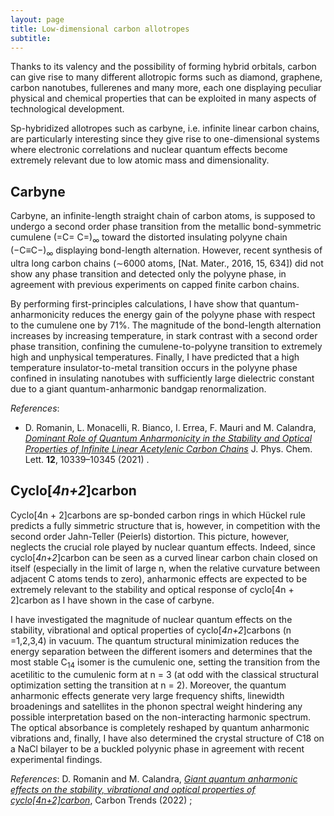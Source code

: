 ```yaml
---
layout: page
title: Low-dimensional carbon allotropes
subtitle: 
---
```


Thanks to its valency and the possibility of forming hybrid orbitals, carbon can give rise to many different allotropic forms such as diamond, graphene, carbon nanotubes, fullerenes and many more, each one displaying peculiar physical and chemical properties that can be exploited in many aspects of technological development.

Sp-hybridized allotropes such as carbyne, i.e. infinite linear carbon chains, are particularly interesting since they give rise to one-dimensional systems where electronic correlations and nuclear quantum effects become extremely relevant due to low atomic mass and dimensionality.

## Carbyne

Carbyne, an infinite-length straight chain of carbon atoms, is supposed to undergo a second order phase transition from the metallic bond-symmetric cumulene (=C= C=)<sub>∞</sub> toward the distorted insulating polyyne chain (−C≡C−)<sub>∞</sub> displaying bond-length alternation. However, recent synthesis of ultra long carbon chains (∼6000 atoms, [Nat. Mater., 2016, 15, 634]) did not show any phase transition and detected only the polyyne phase, in agreement with previous experiments on capped finite carbon chains.

By performing first-principles calculations, I have show that quantum-anharmonicity reduces the energy gain of the polyyne phase with respect to the cumulene one by 71%. The magnitude of the bond-length alternation increases by increasing temperature, in stark contrast with a second order phase transition, confining the cumulene-to-polyyne transition to extremely high and unphysical temperatures. Finally, I have predicted that a high temperature insulator-to-metal transition occurs in the polyyne phase confined in insulating nanotubes with sufficiently large dielectric constant due to a giant quantum-anharmonic bandgap renormalization.

_References_:
* D. Romanin, L. Monacelli, R. Bianco, I. Errea, F. Mauri and M. Calandra, [_Dominant Role of Quantum Anharmonicity in the Stability and Optical Properties of Infinite Linear Acetylenic Carbon Chains_](https://pubs.acs.org/doi/abs/10.1021/acs.jpclett.1c02964) J. Phys. Chem. Lett. **12**, 10339–10345 (2021) .

## Cyclo[_4n+2_]carbon

Cyclo[4n + 2]carbons are sp-bonded carbon rings in which Hückel rule predicts a fully simmetric structure that is, however, in competition with the second order Jahn-Teller (Peierls) distortion. This picture, however, neglects the crucial role played by nuclear quantum effects. Indeed, since cyclo[_4n+2_]carbon can be seen as a curved linear carbon chain closed on itself (especially in the limit of large n, when the relative curvature between
adjacent C atoms tends to zero), anharmonic effects are expected to be extremely relevant to the stability and optical response of cyclo[4n + 2]carbon as I have shown in the case of carbyne. 

I have investigated the magnitude of nuclear quantum effects on the stability, vibrational and optical properties of cyclo[_4n+2_]carbons (n =1,2,3,4) in vacuum. The quantum structural minimization reduces the energy separation between the different isomers and determines that the most stable C<sub>14</sub>
isomer is the cumulenic one, setting the transition from the acetilitic to the cumulenic form at n = 3 (at odd with the classical structural optimization setting the transition at n = 2). Moreover, the quantum anharmonic effects generate very large frequency shifts, linewidth broadenings and satellites in the phonon spectral weight hindering any possible interpretation based on the non-interacting harmonic spectrum. The optical absorbance is completely reshaped by quantum anharmonic vibrations and, finally, I have also determined the crystal structure of C18 on a NaCl bilayer to be a buckled
polyynic phase in agreement with recent experimental findings.

_References_: D. Romanin and M. Calandra, [_Giant quantum anharmonic effects on the stability, vibrational and optical properties of cyclo[4n+2]carbon_](https://www.sciencedirect.com/science/article/pii/S2667056922000633?via%3Dihub), Carbon Trends (2022) ;

